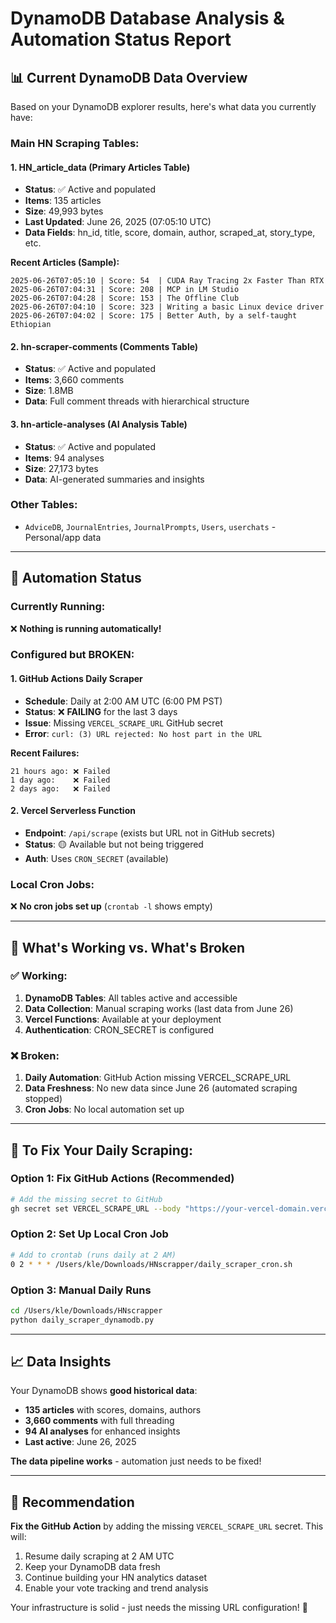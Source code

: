 # DynamoDB Database Analysis & Automation Status Report

## 📊 Current DynamoDB Data Overview

Based on your DynamoDB explorer results, here's what data you currently have:

### **Main HN Scraping Tables:**

#### 1. **HN_article_data** (Primary Articles Table)
- **Status**: ✅ Active and populated
- **Items**: 135 articles
- **Size**: 49,993 bytes
- **Last Updated**: June 26, 2025 (07:05:10 UTC)
- **Data Fields**: hn_id, title, score, domain, author, scraped_at, story_type, etc.

**Recent Articles (Sample):**
```
2025-06-26T07:05:10 | Score: 54  | CUDA Ray Tracing 2x Faster Than RTX
2025-06-26T07:04:31 | Score: 208 | MCP in LM Studio
2025-06-26T07:04:28 | Score: 153 | The Offline Club
2025-06-26T07:04:10 | Score: 323 | Writing a basic Linux device driver
2025-06-26T07:04:02 | Score: 175 | Better Auth, by a self-taught Ethiopian
```

#### 2. **hn-scraper-comments** (Comments Table)
- **Status**: ✅ Active and populated
- **Items**: 3,660 comments
- **Size**: 1.8MB
- **Data**: Full comment threads with hierarchical structure

#### 3. **hn-article-analyses** (AI Analysis Table)
- **Status**: ✅ Active and populated
- **Items**: 94 analyses
- **Size**: 27,173 bytes
- **Data**: AI-generated summaries and insights

### **Other Tables:**
- `AdviceDB`, `JournalEntries`, `JournalPrompts`, `Users`, `userchats` - Personal/app data

---

## 🤖 Automation Status

### **Currently Running:**
❌ **Nothing is running automatically!**

### **Configured but BROKEN:**

#### 1. **GitHub Actions Daily Scraper**
- **Schedule**: Daily at 2:00 AM UTC (6:00 PM PST)
- **Status**: ❌ **FAILING** for the last 3 days
- **Issue**: Missing `VERCEL_SCRAPE_URL` GitHub secret
- **Error**: `curl: (3) URL rejected: No host part in the URL`

**Recent Failures:**
```
21 hours ago: ❌ Failed
1 day ago:    ❌ Failed  
2 days ago:   ❌ Failed
```

#### 2. **Vercel Serverless Function**
- **Endpoint**: `/api/scrape` (exists but URL not in GitHub secrets)
- **Status**: 🟡 Available but not being triggered
- **Auth**: Uses `CRON_SECRET` (available)

### **Local Cron Jobs:**
❌ **No cron jobs set up** (`crontab -l` shows empty)

---

## 🔧 What's Working vs. What's Broken

### ✅ **Working:**
1. **DynamoDB Tables**: All tables active and accessible
2. **Data Collection**: Manual scraping works (last data from June 26)
3. **Vercel Functions**: Available at your deployment
4. **Authentication**: CRON_SECRET is configured

### ❌ **Broken:**
1. **Daily Automation**: GitHub Action missing VERCEL_SCRAPE_URL
2. **Data Freshness**: No new data since June 26 (automated scraping stopped)
3. **Cron Jobs**: No local automation set up

---

## 🚀 To Fix Your Daily Scraping:

### **Option 1: Fix GitHub Actions (Recommended)**
```bash
# Add the missing secret to GitHub
gh secret set VERCEL_SCRAPE_URL --body "https://your-vercel-domain.vercel.app"
```

### **Option 2: Set Up Local Cron Job**
```bash
# Add to crontab (runs daily at 2 AM)
0 2 * * * /Users/kle/Downloads/HNscrapper/daily_scraper_cron.sh
```

### **Option 3: Manual Daily Runs**
```bash
cd /Users/kle/Downloads/HNscrapper
python daily_scraper_dynamodb.py
```

---

## 📈 Data Insights

Your DynamoDB shows **good historical data**:
- **135 articles** with scores, domains, authors
- **3,660 comments** with full threading
- **94 AI analyses** for enhanced insights
- **Last active**: June 26, 2025

**The data pipeline works** - automation just needs to be fixed!

---

## 🎯 Recommendation

**Fix the GitHub Action** by adding the missing `VERCEL_SCRAPE_URL` secret. This will:
1. Resume daily scraping at 2 AM UTC
2. Keep your DynamoDB data fresh
3. Continue building your HN analytics dataset
4. Enable your vote tracking and trend analysis

Your infrastructure is solid - just needs the missing URL configuration! 🔧
